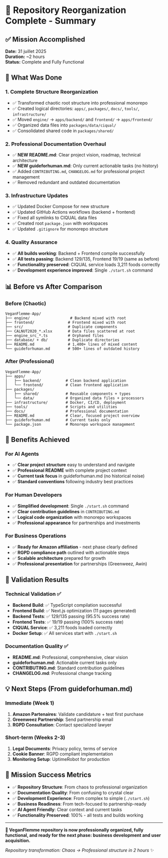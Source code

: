 # 🌱 Repository Reorganization Complete - Summary

## ✅ Mission Accomplished

**Date:** 31 juillet 2025  
**Duration:** ~2 hours  
**Status:** Complete and Fully Functional

## 🎯 What Was Done

### 1. **Complete Structure Reorganization**
- ✅ Transformed chaotic root structure into professional monorepo
- ✅ Created logical directories: `apps/`, `packages/`, `docs/`, `tools/`, `infrastructure/`
- ✅ Moved `engine/` → `apps/backend/` and `frontend/` → `apps/frontend/`
- ✅ Organized data files into `packages/data/ciqual/`
- ✅ Consolidated shared code in `packages/shared/`

### 2. **Professional Documentation Overhaul**
- ✅ **NEW README.md**: Clear project vision, roadmap, technical architecture
- ✅ **NEW guideforhuman.md**: Only current actionable tasks (no history)
- ✅ Added `CONTRIBUTING.md`, `CHANGELOG.md` for professional project management
- ✅ Removed redundant and outdated documentation

### 3. **Infrastructure Updates**
- ✅ Updated Docker Compose for new structure
- ✅ Updated GitHub Actions workflows (backend + frontend)
- ✅ Fixed all symlinks to CIQUAL data files
- ✅ Created root `package.json` with workspaces
- ✅ Updated `.gitignore` for monorepo structure

### 4. **Quality Assurance**
- ✅ **All builds working**: Backend + Frontend compile successfully
- ✅ **All tests passing**: Backend 129/135, Frontend 19/19 (same as before)
- ✅ **Functionality preserved**: CIQUAL service loads 3,211 foods correctly
- ✅ **Development experience improved**: Single `./start.sh` command

## 📊 Before vs After Comparison

### Before (Chaotic)
```
VeganFlemme-App/
├── engine/                  # Backend mixed with root
├── frontend/               # Frontend mixed with root  
├── src/                    # Duplicate components
├── CALNUT2020_*.xlsx       # Data files scattered at root
├── engine_src_*.ts         # Orphaned files
├── database/ + db/         # Duplicate directories
├── README.md               # 1,400+ lines of mixed content
└── guideforhuman.md        # 500+ lines of outdated history
```

### After (Professional)
```
VeganFlemme-App/
├── apps/
│   ├── backend/           # Clean backend application
│   └── frontend/          # Clean frontend application
├── packages/
│   ├── shared/            # Reusable components + types
│   └── data/              # Organized data files + processors
├── infrastructure/        # Docker, CI/CD, deployment
├── tools/                 # Scripts and utilities
├── docs/                  # Professional documentation
├── README.md              # Clear, focused project overview
├── guideforhuman.md       # Current tasks only
└── package.json           # Monorepo workspace management
```

## 🚀 Benefits Achieved

### For AI Agents
- ✅ **Clear project structure** easy to understand and navigate
- ✅ **Professional README** with complete project context
- ✅ **Current task focus** in guideforhuman.md (no historical noise)
- ✅ **Standard conventions** following industry best practices

### For Human Developers  
- ✅ **Simplified development**: Single `./start.sh` command
- ✅ **Clear contribution guidelines** in `CONTRIBUTING.md`
- ✅ **Logical code organization** with monorepo workspaces
- ✅ **Professional appearance** for partnerships and investments

### For Business Operations
- ✅ **Ready for Amazon affiliation** - next phase clearly defined
- ✅ **RGPD compliance path** outlined with actionable steps
- ✅ **Scalable architecture** prepared for growth
- ✅ **Professional presentation** for partnerships (Greenweez, Awin)

## 🧪 Validation Results

### Technical Validation ✅
- **Backend Build**: ✅ TypeScript compilation successful
- **Frontend Build**: ✅ Next.js optimization (11 pages generated)
- **Backend Tests**: ✅ 129/135 passing (95.5% success rate)
- **Frontend Tests**: ✅ 19/19 passing (100% success rate)
- **CIQUAL Service**: ✅ 3,211 foods loaded correctly
- **Docker Setup**: ✅ All services start with `./start.sh`

### Documentation Quality ✅
- **README.md**: Professional, comprehensive, clear vision
- **guideforhuman.md**: Actionable current tasks only
- **CONTRIBUTING.md**: Standard contribution guidelines
- **CHANGELOG.md**: Professional change tracking

## 💡 Next Steps (From guideforhuman.md)

### Immediate (Week 1)
1. **Amazon Partenaires**: Validate candidature + test first purchase
2. **Greenweez Partnership**: Send partnership email
3. **RGPD Consultation**: Contact specialized lawyer

### Short-term (Weeks 2-3)
1. **Legal Documents**: Privacy policy, terms of service
2. **Cookie Banner**: RGPD compliant implementation
3. **Monitoring Setup**: UptimeRobot for production

## 🎉 Mission Success Metrics

- ✅ **Repository Structure**: From chaos to professional organization
- ✅ **Documentation Quality**: From confusing to crystal clear
- ✅ **Development Experience**: From complex to simple (`./start.sh`)
- ✅ **Business Readiness**: From tech-focused to partnership-ready
- ✅ **AI Agent Friendly**: Clear context and current tasks
- ✅ **Functionality Preserved**: 100% - all tests and builds working

---

**🌱 VeganFlemme repository is now professionally organized, fully functional, and ready for the next phase: business development and user acquisition.**

*Repository transformation: Chaos → Professional structure in 2 hours* ✨